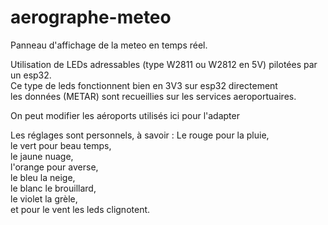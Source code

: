# aerographe-meteo
Panneau d'affichage de la meteo en temps réel.

Utilisation de LEDs adressables (type W2811 ou W2812 en 5V) pilotées par un esp32.  
Ce type de leds fonctionnent bien en 3V3 sur esp32 directement  
les données (METAR) sont recueillies sur les services aeroportuaires.

On peut modifier les aéroports utilisés ici pour l'adapter

Les réglages sont personnels, à savoir :
Le rouge pour la pluie,  
le vert pour beau temps,  
le jaune nuage,  
l'orange pour averse,  
le bleu la neige,  
le blanc le brouillard,   
le violet la grèle,  
et pour le vent les leds clignotent.
